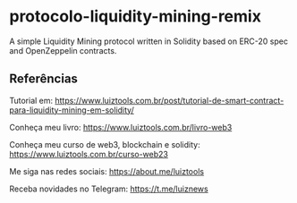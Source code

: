 # protocolo-liquidity-mining-remix

A simple Liquidity Mining protocol written in Solidity based on ERC-20 spec and OpenZeppelin contracts.

## Referências

Tutorial em: https://www.luiztools.com.br/post/tutorial-de-smart-contract-para-liquidity-mining-em-solidity/

Conheça meu livro: https://www.luiztools.com.br/livro-web3

Conheça meu curso de web3, blockchain e solidity: https://www.luiztools.com.br/curso-web23

Me siga nas redes sociais: https://about.me/luiztools

Receba novidades no Telegram: https://t.me/luiznews
